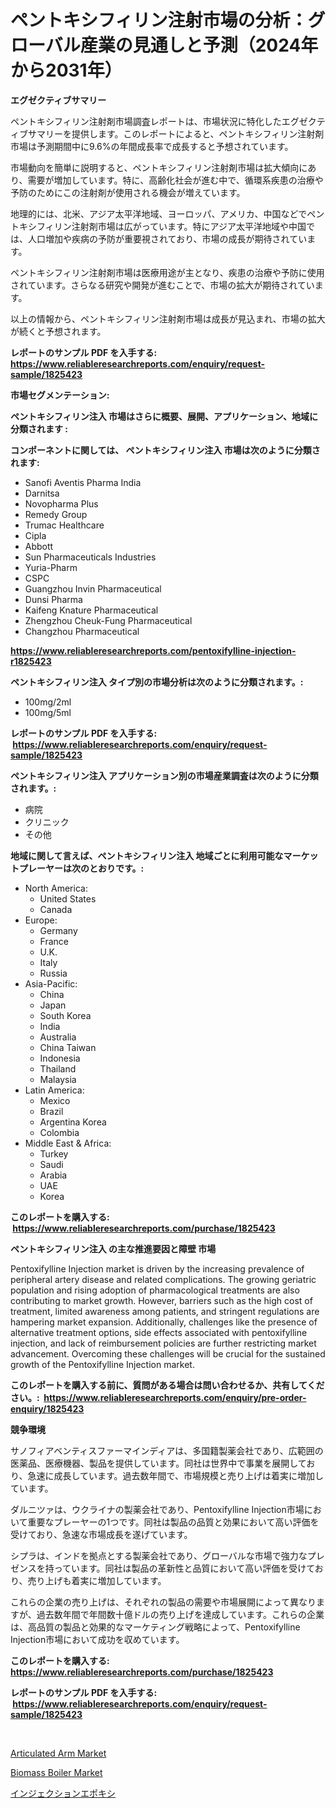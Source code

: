 <p><h1>ペントキシフィリン注射市場の分析：グローバル産業の見通しと予測（2024年から2031年）</h1></p><p><strong>エグゼクティブサマリー</strong></p>
<p><p>ペントキシフィリン注射剤市場調査レポートは、市場状況に特化したエグゼクティブサマリーを提供します。このレポートによると、ペントキシフィリン注射剤市場は予測期間中に9.6%の年間成長率で成長すると予想されています。</p><p>市場動向を簡単に説明すると、ペントキシフィリン注射剤市場は拡大傾向にあり、需要が増加しています。特に、高齢化社会が進む中で、循環系疾患の治療や予防のためにこの注射剤が使用される機会が増えています。</p><p>地理的には、北米、アジア太平洋地域、ヨーロッパ、アメリカ、中国などでペントキシフィリン注射剤市場は広がっています。特にアジア太平洋地域や中国では、人口増加や疾病の予防が重要視されており、市場の成長が期待されています。</p><p>ペントキシフィリン注射剤市場は医療用途が主となり、疾患の治療や予防に使用されています。さらなる研究や開発が進むことで、市場の拡大が期待されています。</p><p>以上の情報から、ペントキシフィリン注射剤市場は成長が見込まれ、市場の拡大が続くと予想されます。</p></p>
<p><strong>レポートのサンプル PDF を入手する: <a href="https://www.reliableresearchreports.com/enquiry/request-sample/1825423">https://www.reliableresearchreports.com/enquiry/request-sample/1825423</a></strong></p>
<p><strong>市場セグメンテーション:</strong></p>
<p><strong> ペントキシフィリン注入 市場はさらに概要、展開、アプリケーション、地域に分類されます :</strong></p>
<p><strong>コンポーネントに関しては、 ペントキシフィリン注入 市場は次のように分類されます: &nbsp;</strong></p>
<p><ul><li>Sanofi Aventis Pharma India</li><li>Darnitsa</li><li>Novopharma Plus</li><li>Remedy Group</li><li>Trumac Healthcare</li><li>Cipla</li><li>Abbott</li><li>Sun Pharmaceuticals Industries</li><li>Yuria-Pharm</li><li>CSPC</li><li>Guangzhou Invin Pharmaceutical</li><li>Dunsi Pharma</li><li>Kaifeng Knature Pharmaceutical</li><li>Zhengzhou Cheuk-Fung Pharmaceutical</li><li>Changzhou Pharmaceutical</li></ul></p>
<p><strong><a href="https://www.reliableresearchreports.com/pentoxifylline-injection-r1825423">https://www.reliableresearchreports.com/pentoxifylline-injection-r1825423</a></strong></p>
<p><strong> ペントキシフィリン注入 タイプ別の市場分析は次のように分類されます。:</strong></p>
<p><ul><li>100mg/2ml</li><li>100mg/5ml</li></ul></p>
<p><strong>レポートのサンプル PDF を入手する: &nbsp;<a href="https://www.reliableresearchreports.com/enquiry/request-sample/1825423">https://www.reliableresearchreports.com/enquiry/request-sample/1825423</a></strong></p>
<p><strong> ペントキシフィリン注入 アプリケーション別の市場産業調査は次のように分類されます。:</strong></p>
<p><ul><li>病院</li><li>クリニック</li><li>その他</li></ul></p>
<p><strong>地域に関して言えば、ペントキシフィリン注入 地域ごとに利用可能なマーケットプレーヤーは次のとおりです。:</strong></p>
<p><ul>
    <li>
        North America:
        <ul>
            <li>United States</li>
            <li>Canada</li>
        </ul>
    </li>
    <li>
        Europe:
        <ul>
            <li>Germany</li>
            <li>France</li>
            <li>U.K.</li>
            <li>Italy</li>
            <li>Russia</li>
        </ul>
    </li>
    <li>
        Asia-Pacific:
        <ul>
            <li>China</li>
            <li>Japan</li>
            <li>South Korea</li>
            <li>India</li>
            <li>Australia</li>
            <li>China Taiwan</li>
            <li>Indonesia</li>
            <li>Thailand</li>
            <li>Malaysia</li>
        </ul>
    </li>
    <li>
        Latin America:
        <ul>
            <li>Mexico</li>
            <li>Brazil</li>
            <li>Argentina Korea</li>
            <li>Colombia</li>
        </ul>
    </li>
    <li>
        Middle East & Africa:
        <ul>
            <li>Turkey</li>
            <li>Saudi</li>
            <li>Arabia</li>
            <li>UAE</li>
            <li>Korea</li>
        </ul>
    </li>
    </ul></p>
<p><strong>このレポートを購入する: &nbsp;<a href="https://www.reliableresearchreports.com/purchase/1825423">https://www.reliableresearchreports.com/purchase/1825423</a></strong></p>
<p><strong>ペントキシフィリン注入 の主な推進要因と障壁 市場</strong></p>
<p><p>Pentoxifylline Injection market is driven by the increasing prevalence of peripheral artery disease and related complications. The growing geriatric population and rising adoption of pharmacological treatments are also contributing to market growth. However, barriers such as the high cost of treatment, limited awareness among patients, and stringent regulations are hampering market expansion. Additionally, challenges like the presence of alternative treatment options, side effects associated with pentoxifylline injection, and lack of reimbursement policies are further restricting market advancement. Overcoming these challenges will be crucial for the sustained growth of the Pentoxifylline Injection market.</p></p>
<p><strong>このレポートを購入する前に、質問がある場合は問い合わせるか、共有してください。:&nbsp; <a href="https://www.reliableresearchreports.com/enquiry/pre-order-enquiry/1825423">https://www.reliableresearchreports.com/enquiry/pre-order-enquiry/1825423</a></strong></p>
<p><strong>競争環境</strong></p>
<p><p>サノフィアベンティスファーマインディアは、多国籍製薬会社であり、広範囲の医薬品、医療機器、製品を提供しています。同社は世界中で事業を展開しており、急速に成長しています。過去数年間で、市場規模と売り上げは着実に増加しています。</p><p>ダルニツァは、ウクライナの製薬会社であり、Pentoxifylline Injection市場において重要なプレーヤーの1つです。同社は製品の品質と効果において高い評価を受けており、急速な市場成長を遂げています。</p><p>シプラは、インドを拠点とする製薬会社であり、グローバルな市場で強力なプレゼンスを持っています。同社は製品の革新性と品質において高い評価を受けており、売り上げも着実に増加しています。</p><p>これらの企業の売り上げは、それぞれの製品の需要や市場展開によって異なりますが、過去数年間で年間数十億ドルの売り上げを達成しています。これらの企業は、高品質の製品と効果的なマーケティング戦略によって、Pentoxifylline Injection市場において成功を収めています。</p></p>
<p><strong>このレポートを購入する: &nbsp; <a href="https://www.reliableresearchreports.com/purchase/1825423">https://www.reliableresearchreports.com/purchase/1825423</a></strong></p>
<p><strong>レポートのサンプル PDF を入手する: &nbsp;<a href="https://www.reliableresearchreports.com/enquiry/request-sample/1825423">https://www.reliableresearchreports.com/enquiry/request-sample/1825423</a></strong><strong></strong></p>
<p>&nbsp;</p>
<p><p><a href="https://github.com/Angelnienowdseej3e45z3p8c/Market-Research-Report-List-2/blob/main/articulated-arm-market.md">Articulated Arm Market</a></p><p><a href="https://github.com/brentleyjimmiealvaradoz4l1rea/Market-Research-Report-List-2/blob/main/biomass-boiler-market.md">Biomass Boiler Market</a></p><p><a href="https://github.com/EstaSprer20231/Market-Research-Report-List-1/blob/main/393029931624.md">インジェクションエポキシ</a></p></p>